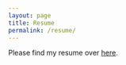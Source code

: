 ```yaml
---
layout: page
title: Resume
permalink: /resume/
---
```


Please find my resume over [here](/docs/Shalabh_Singh_Resume.pdf).
